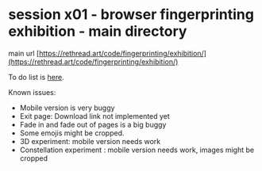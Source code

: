 # session x01 - browser fingerprinting exhibition - main directory

main url [https://rethread.art/code/fingerprinting/exhibition/](https://rethread.art/code/fingerprinting/exhibition/)

To do list is [here](https://github.com/castor-software/rethread/issues/22).

Known issues:
* Mobile version is very buggy
* Exit page: Download link not implemented yet
* Fade in and fade out of pages is a big buggy
* Some emojis might be cropped.
* 3D experiment: mobile version needs work
* Constellation experiment : mobile version needs work, images might be cropped



